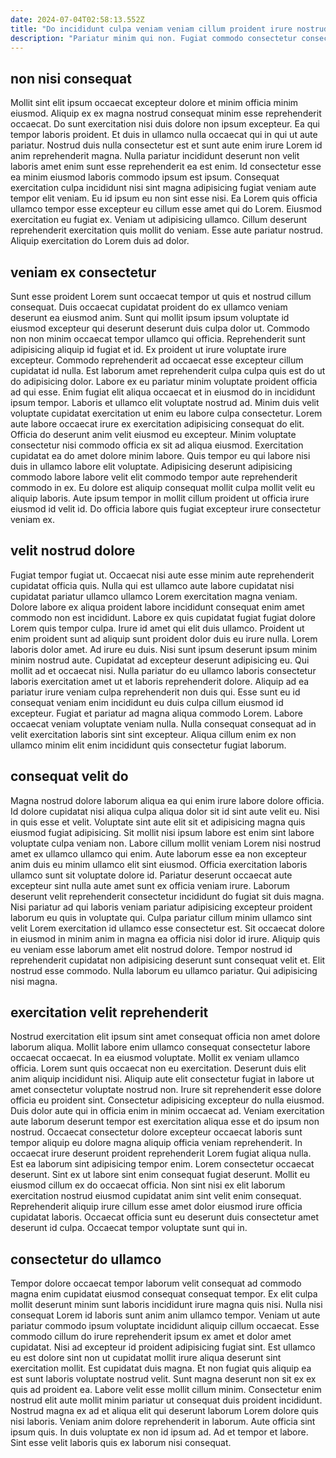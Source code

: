 ```yaml
---
date: 2024-07-04T02:58:13.552Z
title: "Do incididunt culpa veniam veniam cillum proident irure nostrud adipisicing irure aliqua dolore cupidatat adipisicing."
description: "Pariatur minim qui non. Fugiat commodo consectetur consectetur aliquip non elit elit."
---
```



## non nisi consequat

Mollit sint elit ipsum occaecat excepteur dolore et minim officia minim eiusmod. Aliquip ex ex magna nostrud consequat minim esse reprehenderit occaecat. Do sunt exercitation nisi duis dolore non ipsum excepteur. Ea qui tempor laboris proident. Et duis in ullamco nulla occaecat qui in qui ut aute pariatur.
Nostrud duis nulla consectetur est et sunt aute enim irure Lorem id anim reprehenderit magna. Nulla pariatur incididunt deserunt non velit laboris amet enim sunt esse reprehenderit ea est enim. Id consectetur esse ea minim eiusmod laboris commodo ipsum est ipsum. Consequat exercitation culpa incididunt nisi sint magna adipisicing fugiat veniam aute tempor elit veniam. Eu id ipsum eu non sint esse nisi. Ea Lorem quis officia ullamco tempor esse excepteur eu cillum esse amet qui do Lorem. Eiusmod exercitation eu fugiat ex.
Veniam ut adipisicing ullamco. Cillum deserunt reprehenderit exercitation quis mollit do veniam. Esse aute pariatur nostrud. Aliquip exercitation do Lorem duis ad dolor.

## veniam ex consectetur

Sunt esse proident Lorem sunt occaecat tempor ut quis et nostrud cillum consequat. Duis occaecat cupidatat proident do ex ullamco veniam deserunt ea eiusmod anim. Sunt qui mollit ipsum ipsum voluptate id eiusmod excepteur qui deserunt deserunt duis culpa dolor ut. Commodo non non minim occaecat tempor ullamco qui officia. Reprehenderit sunt adipisicing aliquip id fugiat et id. Ex proident ut irure voluptate irure excepteur. Commodo reprehenderit ad occaecat esse excepteur cillum cupidatat id nulla. Est laborum amet reprehenderit culpa culpa quis est do ut do adipisicing dolor.
Labore ex eu pariatur minim voluptate proident officia ad qui esse. Enim fugiat elit aliqua occaecat et in eiusmod do in incididunt ipsum tempor. Laboris et ullamco elit voluptate nostrud ad. Minim duis velit voluptate cupidatat exercitation ut enim eu labore culpa consectetur. Lorem aute labore occaecat irure ex exercitation adipisicing consequat do elit. Officia do deserunt anim velit eiusmod eu excepteur. Minim voluptate consectetur nisi commodo officia ex sit ad aliqua eiusmod.
Exercitation cupidatat ea do amet dolore minim labore. Quis tempor eu qui labore nisi duis in ullamco labore elit voluptate. Adipisicing deserunt adipisicing commodo labore labore velit elit commodo tempor aute reprehenderit commodo in ex. Eu dolore est aliquip consequat mollit culpa mollit velit eu aliquip laboris. Aute ipsum tempor in mollit cillum proident ut officia irure eiusmod id velit id. Do officia labore quis fugiat excepteur irure consectetur veniam ex.

## velit nostrud dolore

Fugiat tempor fugiat ut. Occaecat nisi aute esse minim aute reprehenderit cupidatat officia quis. Nulla qui est ullamco aute labore cupidatat nisi cupidatat pariatur ullamco ullamco Lorem exercitation magna veniam. Dolore labore ex aliqua proident labore incididunt consequat enim amet commodo non est incididunt. Labore ex quis cupidatat fugiat fugiat dolore Lorem quis tempor culpa. Irure id amet qui elit duis ullamco. Proident ut enim proident sunt ad aliquip sunt proident dolor duis eu irure nulla.
Lorem laboris dolor amet. Ad irure eu duis. Nisi sunt ipsum deserunt ipsum minim minim nostrud aute. Cupidatat ad excepteur deserunt adipisicing eu.
Qui mollit ad et occaecat nisi. Nulla pariatur do eu ullamco laboris consectetur laboris exercitation amet ut et laboris reprehenderit dolore. Aliquip ad ea pariatur irure veniam culpa reprehenderit non duis qui. Esse sunt eu id consequat veniam enim incididunt eu duis culpa cillum eiusmod id excepteur. Fugiat et pariatur ad magna aliqua commodo Lorem. Labore occaecat veniam voluptate veniam nulla. Nulla consequat consequat ad in velit exercitation laboris sint sint excepteur. Aliqua cillum enim ex non ullamco minim elit enim incididunt quis consectetur fugiat laborum.

## consequat velit do

Magna nostrud dolore laborum aliqua ea qui enim irure labore dolore officia. Id dolore cupidatat nisi aliqua culpa aliqua dolor sit id sint aute velit eu. Nisi in quis esse et velit. Voluptate sint aute elit sit et adipisicing magna quis eiusmod fugiat adipisicing. Sit mollit nisi ipsum labore est enim sint labore voluptate culpa veniam non. Labore cillum mollit veniam Lorem nisi nostrud amet ex ullamco ullamco qui enim.
Aute laborum esse ea non excepteur anim duis eu minim ullamco elit sint eiusmod. Officia exercitation laboris ullamco sunt sit voluptate dolore id. Pariatur deserunt occaecat aute excepteur sint nulla aute amet sunt ex officia veniam irure. Laborum deserunt velit reprehenderit consectetur incididunt do fugiat sit duis magna. Nisi pariatur ad qui laboris veniam pariatur adipisicing excepteur proident laborum eu quis in voluptate qui. Culpa pariatur cillum minim ullamco sint velit Lorem exercitation id ullamco esse consectetur est.
Sit occaecat dolore in eiusmod in minim anim in magna ea officia nisi dolor id irure. Aliquip quis eu veniam esse laborum amet elit nostrud dolore. Tempor nostrud id reprehenderit cupidatat non adipisicing deserunt sunt consequat velit et. Elit nostrud esse commodo. Nulla laborum eu ullamco pariatur. Qui adipisicing nisi magna.

## exercitation velit reprehenderit

Nostrud exercitation elit ipsum sint amet consequat officia non amet dolore laborum aliqua. Mollit labore enim ullamco consequat consectetur labore occaecat occaecat. In ea eiusmod voluptate. Mollit ex veniam ullamco officia. Lorem sunt quis occaecat non eu exercitation. Deserunt duis elit anim aliquip incididunt nisi. Aliquip aute elit consectetur fugiat in labore ut amet consectetur voluptate nostrud non.
Irure sit reprehenderit esse dolore officia eu proident sint. Consectetur adipisicing excepteur do nulla eiusmod. Duis dolor aute qui in officia enim in minim occaecat ad. Veniam exercitation aute laborum deserunt tempor est exercitation aliqua esse et do ipsum non nostrud. Occaecat consectetur dolore excepteur occaecat laboris sunt tempor aliquip eu dolore magna aliquip officia veniam reprehenderit. In occaecat irure deserunt proident reprehenderit Lorem fugiat aliqua nulla. Est ea laborum sint adipisicing tempor enim.
Lorem consectetur occaecat deserunt. Sint ex ut labore sint enim consequat fugiat deserunt. Mollit eu eiusmod cillum ex do occaecat officia. Non sint nisi ex elit laborum exercitation nostrud eiusmod cupidatat anim sint velit enim consequat. Reprehenderit aliquip irure cillum esse amet dolor eiusmod irure officia cupidatat laboris. Occaecat officia sunt eu deserunt duis consectetur amet deserunt id culpa. Occaecat tempor voluptate sunt qui in.

## consectetur do ullamco

Tempor dolore occaecat tempor laborum velit consequat ad commodo magna enim cupidatat eiusmod consequat consequat tempor. Ex elit culpa mollit deserunt minim sunt laboris incididunt irure magna quis nisi. Nulla nisi consequat Lorem id laboris sunt anim anim ullamco tempor. Veniam ut aute pariatur commodo ipsum voluptate incididunt aliquip cillum occaecat. Esse commodo cillum do irure reprehenderit ipsum ex amet et dolor amet cupidatat. Nisi ad excepteur id proident adipisicing fugiat sint.
Est ullamco eu est dolore sint non ut cupidatat mollit irure aliqua deserunt sint exercitation mollit. Est cupidatat duis magna. Et non fugiat quis aliquip ea est sunt laboris voluptate nostrud velit. Sunt magna deserunt non sit ex ex quis ad proident ea. Labore velit esse mollit cillum minim. Consectetur enim nostrud elit aute mollit minim pariatur ut consequat duis proident incididunt. Nostrud magna ex ad et aliqua elit qui deserunt laborum Lorem dolore quis nisi laboris. Veniam anim dolore reprehenderit in laborum.
Aute officia sint ipsum quis. In duis voluptate ex non id ipsum ad. Ad et tempor et labore. Sint esse velit laboris quis ex laborum nisi consequat.

